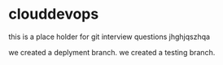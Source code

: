 # clouddevops
this is a place holder for git interview questions
jhghjqszhqa

we created a deplyment branch.
we created a testing branch.


